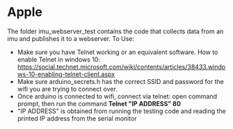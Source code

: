 # Apple

The folder imu_webserver_test contains the code that collects data from an imu and publishes it to a webserver. 
To Use:
 - Make sure you have Telnet working or an equivalent software. How to enable Telnet in windows 10: https://social.technet.microsoft.com/wiki/contents/articles/38433.windows-10-enabling-telnet-client.aspx
 - Make sure arduino_secrets.h has the correct SSID and password for the wifi you are trying to connect over.
 - Once arduino is connected to wifi, connect via telnet: open command prompt, then run the command <b>Telnet "IP ADDRESS" 80</b>
  - "IP ADDRESS" is obtained from running the testing code and reading the printed IP address from the serial monitor
